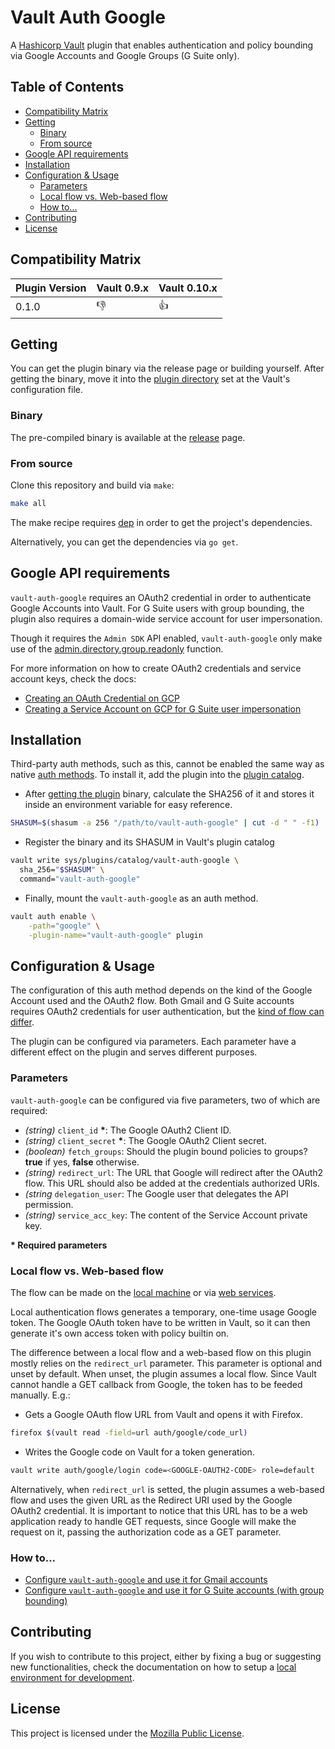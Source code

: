 # Vault Auth Google

A [Hashicorp Vault](https://github.com/hashicorp/vault) plugin that enables
authentication and policy bounding via Google Accounts and Google Groups (G
Suite only).


## Table of Contents

 - [Compatibility Matrix](#compatibility-matrix)
 - [Getting](#getting)
    - [Binary](#binary)
    - [From source](#from-source)
 - [Google API requirements](#google-api-requirements)
 - [Installation](#installation)
 - [Configuration & Usage](#configuration--usage)
    - [Parameters](#binary)
    - [Local flow vs. Web-based flow](#local-flow-vs-web-based-flow)
    - [How to...](#how-to)
 - [Contributing](#contributing)
 - [License](#license)


## Compatibility Matrix

| Plugin Version | Vault 0.9.x  | Vault 0.10.x |
|----------------|--------------|--------------|
| 0.1.0          | :thumbsdown: | :thumbsup:   |


## Getting

You can get the plugin binary via the release page or building yourself. After
getting the binary, move it into the [plugin
directory](https://www.vaultproject.io/guides/operations/plugin-backends.html)
set at the Vault's configuration file.

### Binary

The pre-compiled binary is available at the [release](https://github.com/erozario/vault-auth-google/releases) page.


### From source

Clone this repository and build via `make`:

```sh
make all
```

The make recipe requires [dep](https://github.com/golang/dep) in order to get
the project's dependencies.

Alternatively, you can get the dependencies via `go get`.


## Google API requirements

`vault-auth-google` requires an OAuth2 credential in order to authenticate
Google Accounts into Vault. For G Suite users with group bounding, the plugin
also requires a domain-wide service account for user impersonation.

Though it requires the `Admin SDK` API enabled, `vault-auth-google` only make
use of the [admin.directory.group.readonly](https://developers.google.com/admin-sdk/directory/v1/guides/authorizing)
function.

For more information on how to create OAuth2 credentials and service account
keys, check the docs:

* [Creating an OAuth Credential on GCP](docs/oauth.md)
* [Creating a Service Account on GCP for G Suite user impersonation](docs/service-account.md)


## Installation

Third-party auth methods, such as this, cannot be enabled the same way as
native [auth methods](https://www.vaultproject.io/docs/auth/index.html). To
install it, add the plugin into the [plugin
catalog](https://www.vaultproject.io/docs/internals/plugins.html#plugin-catalog).

* After [getting the plugin](#getting) binary, calculate the SHA256 of it and stores it
  inside an environment variable for easy reference.

```sh
SHASUM=$(shasum -a 256 "/path/to/vault-auth-google" | cut -d " " -f1)
```

* Register the binary and its SHASUM in Vault's plugin catalog

```sh
vault write sys/plugins/catalog/vault-auth-google \
  sha_256="$SHASUM" \
  command="vault-auth-google"
```

* Finally, mount the `vault-auth-google` as an auth method.

```sh
vault auth enable \
    -path="google" \
    -plugin-name="vault-auth-google" plugin
```


## Configuration & Usage

The configuration of this auth method depends on the kind of the Google Account
used and the OAuth2 flow. Both Gmail and G Suite accounts requires OAuth2
credentials for user authentication, but the [kind of flow can
differ](https://developers.google.com/identity/protocols/OAuth2).

The plugin can be configured via parameters. Each parameter have a different
effect on the plugin and serves different purposes.


### Parameters

`vault-auth-google` can be configured via five parameters, two of which are
required:

 - _(string)_ `client_id` __*__: The Google OAuth2 Client ID.
 - _(string)_ `client_secret` __*__: The Google OAuth2 Client secret.
 - _(boolean)_ `fetch_groups`: Should the plugin bound policies to groups? **true** if yes, **false** otherwise.
 - _(string)_ `redirect_url`: The URL that Google will redirect after the
     OAuth2 flow. This URL should also be added at the credentials authorized URIs.
 - _(string_ `delegation_user`: The Google user that delegates the API permission.
 - _(string)_ `service_acc_key`: The content of the Service Account private key.

__* Required parameters__


### Local flow vs. Web-based flow

The flow can be made on the [local
machine](https://developers.google.com/identity/protocols/OAuth2InstalledApp)
or via [web
services](https://developers.google.com/identity/protocols/OAuth2WebServer).

Local authentication flows generates a temporary, one-time usage Google token.
The Google OAuth token have to be written in Vault, so it can then generate
it's own access token with policy builtin on.

The difference between a local flow and a web-based flow on this plugin mostly
relies on the `redirect_url` parameter. This parameter is optional and unset by
default. When unset, the plugin assumes a local flow. Since Vault cannot handle
a GET callback from Google, the token has to be feeded manually. E.g.:

* Gets a Google OAuth flow URL from Vault and opens it with Firefox.

```sh
firefox $(vault read -field=url auth/google/code_url)
```

* Writes the Google code on Vault for a token generation.

```sh
vault write auth/google/login code=<GOOGLE-OAUTH2-CODE> role=default
```

Alternatively, when `redirect_url` is setted, the plugin assumes a web-based
flow and uses the given URL as  the Redirect URI used by the Google OAuth2
credential. It is important to notice that this URL has to be a web application
ready to handle GET requests, since Google will make the request on it, passing
the authorization code as a GET parameter.


### How to...

* [Configure `vault-auth-google` and use it for Gmail accounts](docs/gmail.md)
* [Configure `vault-auth-google` and use it for G Suite accounts (with group bounding)](docs/gsuite.md)


## Contributing

If you wish to contribute to this project, either by fixing a bug or suggesting
new functionalities, check the documentation on how to setup a [local
environment for development](docs/local-dev.md).


## License

This project is licensed under the [Mozilla Public License](LICENSE).
